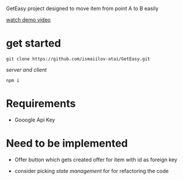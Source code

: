 GetEasy project designed to move item from point A to B easily

[watch demo video](https://www.youtube.com/watch?v=mQbxmG_1Ezw)

# get started

```
git clone https://github.com/ismaiilov-atai/GetEasy.git
```

_server and client_

```
npm i
```

# Requirements

- Gooogle Api Key


# Need to be implemented

- Offer button which gets created offer for item with id as foreign key

- consider picking _state management_ for for refactoring the code